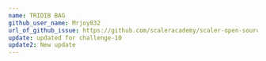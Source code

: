 ```yaml
---
name: TRIDIB BAG
github_user_name: Mrjoy832
url_of_github_issue: https://github.com/scaleracademy/scaler-open-source-september-challenge/issues/188
update: updated for challenge-10
update2: New update
---
```

